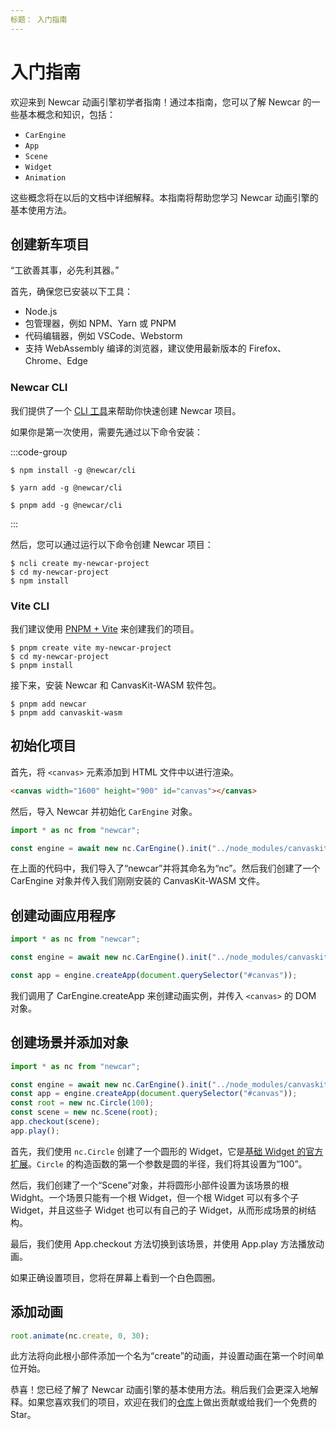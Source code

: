 ```yaml
---
标题： 入门指南
---
```


# 入门指南

欢迎来到 Newcar 动画引擎初学者指南！通过本指南，您可以了解 Newcar 的一些基本概念和知识，包括：

- `CarEngine`
- `App`
- `Scene`
- `Widget`
- `Animation`

这些概念将在以后的文档中详细解释。本指南将帮助您学习 Newcar 动画引擎的基本使用方法。

## 创建新车项目

“工欲善其事，必先利其器。”

首先，确保您已安装以下工具：

- Node.js
- 包管理器，例如 NPM、Yarn 或 PNPM
- 代码编辑器，例如 VSCode、Webstorm
- 支持 WebAssembly 编译的浏览器，建议使用最新版本的 Firefox、Chrome、Edge

### Newcar CLI

我们提供了一个 [CLI 工具](https://www.npmjs.com/package/@newcar/cli)来帮助你快速创建 Newcar 项目。

如果你是第一次使用，需要先通过以下命令安装：

:::code-group

```shell [npm]
$ npm install -g @newcar/cli
```

```shell [yarn]
$ yarn add -g @newcar/cli
```

```shell [pnpm]
$ pnpm add -g @newcar/cli
```

:::

然后，您可以通过运行以下命令创建 Newcar 项目：

```shell
$ ncli create my-newcar-project
$ cd my-newcar-project
$ npm install
```

### Vite CLI

我们建议使用 [PNPM + Vite](https://vitejs.dev/guide/#scaffolding-your-first-vite-project) 来创建我们的项目。

```shell
$ pnpm create vite my-newcar-project
$ cd my-newcar-project
$ pnpm install
```

接下来，安装 Newcar 和 CanvasKit-WASM 软件包。

```shell
$ pnpm add newcar
$ pnpm add canvaskit-wasm
```

## 初始化项目

首先，将 `<canvas>` 元素添加到 HTML 文件中以进行渲染。

```html
<canvas width="1600" height="900" id="canvas"></canvas>
```

然后，导入 Newcar 并初始化 `CarEngine` 对象。

```typescript
import * as nc from "newcar";

const engine = await new nc.CarEngine().init("../node_modules/canvaskit-wasm/bin/canvaskit.wasm");
```

在上面的代码中，我们导入了“newcar”并将其命名为“nc”。然后我们创建了一个 CarEngine 对象并传入我们刚刚安装的 CanvasKit-WASM 文件。

## 创建动画应用程序

```typescript
import * as nc from "newcar";

const engine = await new nc.CarEngine().init("../node_modules/canvaskit-wasm/bin/canvaskit.wasm");

const app = engine.createApp(document.querySelector("#canvas"));
```

我们调用了 CarEngine.createApp 来创建动画实例，并传入 `<canvas>` 的 DOM 对象。

## 创建场景并添加对象

```typescript
import * as nc from "newcar";

const engine = await new nc.CarEngine().init("../node_modules/canvaskit-wasm/bin/canvaskit.wasm");
const app = engine.createApp(document.querySelector("#canvas"));
const root = new nc.Circle(100);
const scene = new nc.Scene(root);
app.checkout(scene);
app.play();
```

首先，我们使用 `nc.Circle` 创建了一个圆形的 Widget，它是[基础 Widget 的官方扩展](/dev/basic-widget)。`Circle` 的构造函数的第一个参数是圆的半径，我们将其设置为“100”。

然后，我们创建了一个“Scene”对象，并将圆形小部件设置为该场景的根 Widght。一个场景只能有一个根 Widget，但一个根 Widget 可以有多个子 Widget，并且这些子 Widget 也可以有自己的子 Widget，从而形成场景的树结构。

最后，我们使用 App.checkout 方法切换到该场景，并使用 App.play 方法播放动画。

如果正确设置项目，您将在屏幕上看到一个白色圆圈。

## 添加动画

```typescript
root.animate(nc.create, 0, 30);
```

此方法将向此根小部件添加一个名为“create”的动画，并设置动画在第一个时间单位开始。

恭喜！您已经了解了 Newcar 动画引擎的基本使用方法。稍后我们会更深入地解释。如果您喜欢我们的项目，欢迎在我们的[仓库](https://github.com/dromara/newcar)上做出贡献或给我们一个免费的 Star。
